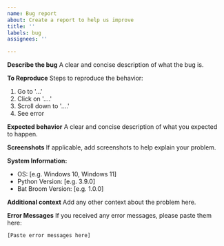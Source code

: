 ```yaml
---
name: Bug report
about: Create a report to help us improve
title: ''
labels: bug
assignees: ''

---
```


**Describe the bug**
A clear and concise description of what the bug is.

**To Reproduce**
Steps to reproduce the behavior:
1. Go to '...'
2. Click on '....'
3. Scroll down to '....'
4. See error

**Expected behavior**
A clear and concise description of what you expected to happen.

**Screenshots**
If applicable, add screenshots to help explain your problem.

**System Information:**
 - OS: [e.g. Windows 10, Windows 11]
 - Python Version: [e.g. 3.9.0]
 - Bat Broom Version: [e.g. 1.0.0]

**Additional context**
Add any other context about the problem here.

**Error Messages**
If you received any error messages, please paste them here:
```
[Paste error messages here]
``` 